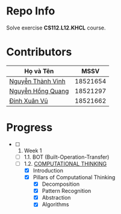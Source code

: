 # Repo Info
Solve exercise **CS112.L12.KHCL** course.
# Contributors
| Họ và Tên                                             | MSSV     |
|-------------------------------------------------------|----------|
| [Nguyễn Thành Vinh](https://github.com/VinhDevNguyen) | 18521654 |
| [Nguyễn Hồng Quang](https://github.com/Dokkaebi00)    | 18521297 |
| [Đinh Xuân Vũ](https://github.com/dxv2k)              | 18521662 |
# Progress
* [ ] 1. Week 1
  * [ ] 1.1. BOT (Built-Operation-Transfer)
  * [ ] 1.2. [COMPUTATIONAL THINKING](./Week1/Computational%20Thinking/README.md)
    * [x] Introduction
    * [x] Pillars of Computational Thinking
      * [x] Decomposition
      * [x] Pattern Recognition
      * [x] Abstraction
      * [x] Algorithms
